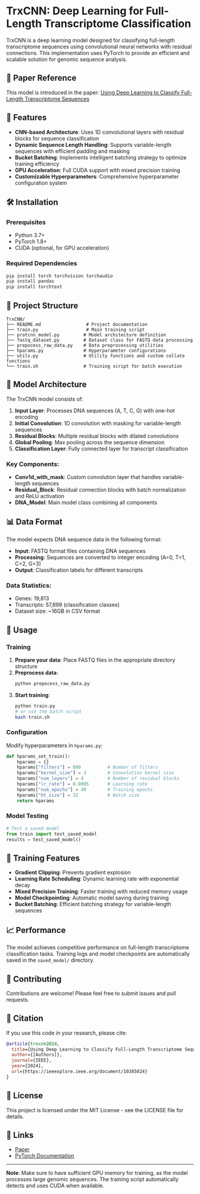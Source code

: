 # TrxCNN: Deep Learning for Full-Length Transcriptome Classification

TrxCNN is a deep learning model designed for classifying full-length transcriptome sequences using convolutional neural networks with residual connections. This implementation uses PyTorch to provide an efficient and scalable solution for genomic sequence analysis.

## 📄 Paper Reference

This model is introduced in the paper: [Using Deep Learning to Classify Full-Length Transcriptome Sequences](https://ieeexplore.ieee.org/document/10385824)

## 🚀 Features

- **CNN-based Architecture**: Uses 1D convolutional layers with residual blocks for sequence classification
- **Dynamic Sequence Length Handling**: Supports variable-length sequences with efficient padding and masking
- **Bucket Batching**: Implements intelligent batching strategy to optimize training efficiency
- **GPU Acceleration**: Full CUDA support with mixed precision training
- **Customizable Hyperparameters**: Comprehensive hyperparameter configuration system

## 🛠 Installation

### Prerequisites

- Python 3.7+
- PyTorch 1.8+
- CUDA (optional, for GPU acceleration)

### Required Dependencies

```bash
pip install torch torchvision torchaudio
pip install pandas
pip install torchtext
```

## 📁 Project Structure

```
TrxCNN/
├── README.md                 # Project documentation
├── train.py                  # Main training script
├── protcnn_model.py         # Model architecture definition
├── fastq_dataset.py         # Dataset class for FASTQ data processing
├── prepocess_raw_data.py    # Data preprocessing utilities  
├── hparams.py               # Hyperparameter configurations
├── utils.py                 # Utility functions and custom collate functions
└── train.sh                 # Training script for batch execution
```

## 🔧 Model Architecture

The TrxCNN model consists of:

1. **Input Layer**: Processes DNA sequences (A, T, C, G) with one-hot encoding
2. **Initial Convolution**: 1D convolution with masking for variable-length sequences
3. **Residual Blocks**: Multiple residual blocks with dilated convolutions
4. **Global Pooling**: Max pooling across the sequence dimension
5. **Classification Layer**: Fully connected layer for transcript classification

### Key Components:

- **Conv1d_with_mask**: Custom convolution layer that handles variable-length sequences
- **Residual_Block**: Residual connection blocks with batch normalization and ReLU activation
- **DNA_Model**: Main model class combining all components

## 📊 Data Format

The model expects DNA sequence data in the following format:

- **Input**: FASTQ format files containing DNA sequences
- **Processing**: Sequences are converted to integer encoding (A=0, T=1, C=2, G=3)
- **Output**: Classification labels for different transcripts

### Data Statistics:
- Genes: 19,813
- Transcripts: 57,899 (classification classes)
- Dataset size: ~16GB in CSV format

## 🚀 Usage

### Training

1. **Prepare your data**: Place FASTQ files in the appropriate directory structure
2. **Preprocess data**:
   ```bash
   python prepocess_raw_data.py
   ```
3. **Start training**:
   ```bash
   python train.py
   # or use the batch script
   bash train.sh
   ```

### Configuration

Modify hyperparameters in `hparams.py`:

```python
def hparams_set_train():
    hparams = {}
    hparams["filters"] = 800          # Number of filters
    hparams["kernel_size"] = 3        # Convolution kernel size
    hparams["num_layers"] = 4         # Number of residual blocks
    hparams["lr_rate"] = 0.0005       # Learning rate
    hparams["num_epochs"] = 40        # Training epochs
    hparams["bt_size"] = 32           # Batch size
    return hparams
```

### Model Testing

```python
# Test a saved model
from train import test_saved_model
results = test_saved_model()
```

## 🎯 Training Features

- **Gradient Clipping**: Prevents gradient explosion
- **Learning Rate Scheduling**: Dynamic learning rate with exponential decay
- **Mixed Precision Training**: Faster training with reduced memory usage
- **Model Checkpointing**: Automatic model saving during training
- **Bucket Batching**: Efficient batching strategy for variable-length sequences

## 📈 Performance

The model achieves competitive performance on full-length transcriptome classification tasks. Training logs and model checkpoints are automatically saved in the `saved_model/` directory.

## 🤝 Contributing

Contributions are welcome! Please feel free to submit issues and pull requests.

## 📝 Citation

If you use this code in your research, please cite:

```bibtex
@article{trxcnn2024,
  title={Using Deep Learning to Classify Full-Length Transcriptome Sequences},
  author={[Authors]},
  journal={IEEE},
  year={2024},
  url={https://ieeexplore.ieee.org/document/10385824}
}
```

## 📄 License

This project is licensed under the MIT License - see the LICENSE file for details.

## 🔗 Links

- [Paper](https://ieeexplore.ieee.org/document/10385824)
- [PyTorch Documentation](https://pytorch.org/docs/)

---

**Note**: Make sure to have sufficient GPU memory for training, as the model processes large genomic sequences. The training script automatically detects and uses CUDA when available. 
